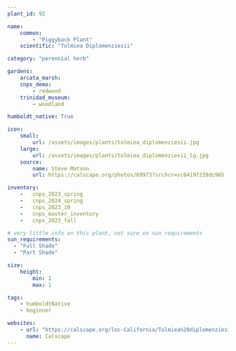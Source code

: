 ```yaml
---
plant_id: 92

name: 
    common: 
        - "Piggyback Plant"   
    scientific: "Tolmiea Diplomenziesii" 

category: "perennial herb"

gardens: 
    arcata_marsh:
    cnps_demo: 
        - redwood
    trinidad_museum:
        - woodland

humboldt_native: True

icon: 
    small: 
        url: /assets/images/plants/tolmiea_diplomenziesii.jpg
    large: 
        url: /assets/images/plants/tolmiea_diplomenziesii_lg.jpg
    source: 
        name: Steve Matson 
        url: https://calscape.org/photos/69973?srchcr=sc6419f239dc965

inventory: 
    -   cnps_2023_spring
    -   cnps_2024_spring
    -   cnps_2023_10
    -   cnps_master_inventory
    -   cnps_2023_fall

# very little info on this plant, not sure on sun requirements
sun_requirements:
  - "Full Shade"
  - "Part Shade"

size:
    height: 
        min: 1
        max: 1

tags:
    - humboldtNative
    - beginner

websites: 
    - url: "https://calscape.org/loc-California/Tolmiea%20diplomenziesii(%20)"  
      name: Calscape
---
```

